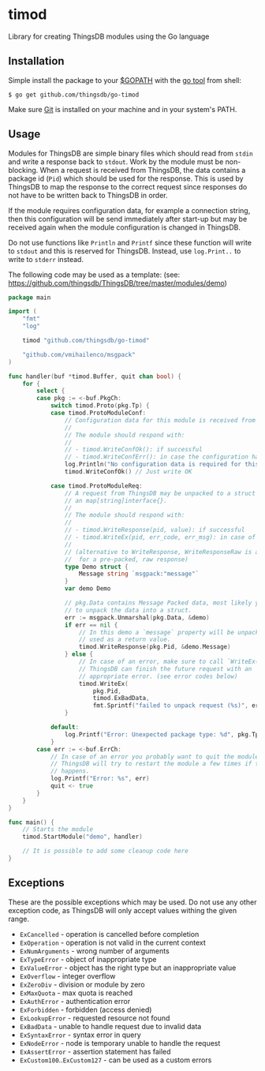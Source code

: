 # timod

Library for creating ThingsDB modules using the Go language

## Installation

Simple install the package to your [$GOPATH](https://github.com/golang/go/wiki/GOPATH) with the [go tool](https://golang.org/cmd/go/) from shell:

```shell
$ go get github.com/thingsdb/go-timod
```

Make sure [Git](https://git-scm.com/downloads) is installed on your machine and in your system's PATH.

## Usage

Modules for ThingsDB are simple binary files which should read from `stdin` and write a response back to `stdout`. Work by the module must be non-blocking. When a request is received from ThingsDB, the data contains a package id (`Pid`) which should be used for the response. This is used by ThingsDB to map the response to the correct request since responses do not have to be written back to ThingsDB in order.

If the module requires configuration data, for example a connection string, then this configuration will be send immediately after start-up but may be received again when the module configuration is changed in ThingsDB.

Do not use functions like `Println` and `Printf` since these function will write to `stdout` and this is reserved for ThingsDB. Instead, use `log.Print..` to write to `stderr` instead.

The following code may be used as a template: (see: https://github.com/thingsdb/ThingsDB/tree/master/modules/demo)

```go
package main

import (
    "fmt"
    "log"

    timod "github.com/thingsdb/go-timod"

    "github.com/vmihailenco/msgpack"
)

func handler(buf *timod.Buffer, quit chan bool) {
    for {
        select {
        case pkg := <-buf.PkgCh:
            switch timod.Proto(pkg.Tp) {
            case timod.ProtoModuleConf:
                // Configuration data for this module is received from ThingsDB.
                //
                // The module should respond with:
                //
                // - timod.WriteConfOk(): if successful
                // - timod.WriteConfErr(): in case the configuration has failed
                log.Println("No configuration data is required for this module")
                timod.WriteConfOk() // Just write OK

            case timod.ProtoModuleReq:
                // A request from ThingsDB may be unpacked to a struct or to
                // an map[string]interface{}.
                //
                // The module should respond with:
                //
                // - timod.WriteResponse(pid, value): if successful
                // - timod.WriteEx(pid, err_code, err_msg): in case of an error
                //
                // (alternative to WriteResponse, WriteResponseRaw is available
                //  for a pre-packed, raw response)
                type Demo struct {
                    Message string `msgpack:"message"`
                }
                var demo Demo

                // pkg.Data contains Message Packed data, most likely you want
                // to unpack the data into a struct.
                err := msgpack.Unmarshal(pkg.Data, &demo)
                if err == nil {
                    // In this demo a `message` property will be unpacked and
                    // used as a return value.
                    timod.WriteResponse(pkg.Pid, &demo.Message)
                } else {
                    // In case of an error, make sure to call `WriteEx(..)` so
                    // ThingsDB can finish the future request with an
                    // appropriate error. (see error codes below)
                    timod.WriteEx(
                        pkg.Pid,
                        timod.ExBadData,
                        fmt.Sprintf("failed to unpack request (%s)", err))
				}

            default:
                log.Printf("Error: Unexpected package type: %d", pkg.Tp)
			}
        case err := <-buf.ErrCh:
            // In case of an error you probably want to quit the module.
            // ThingsDB will try to restart the module a few times if this
            // happens.
            log.Printf("Error: %s", err)
            quit <- true
        }
    }
}

func main() {
    // Starts the module
    timod.StartModule("demo", handler)

    // It is possible to add some cleanup code here
}
```

## Exceptions

These are the possible exceptions which may be used. Do not use any other
exception code, as ThingsDB will only accept values withing the given range.

- `ExCancelled` - operation is cancelled before completion
- `ExOperation` - operation is not valid in the current context
- `ExNumArguments` - wrong number of arguments
- `ExTypeError` - object of inappropriate type
- `ExValueError` - object has the right type but an inappropriate value
- `ExOverflow` - integer overflow
- `ExZeroDiv` - division or module by zero
- `ExMaxQuota` - max quota is reached
- `ExAuthError` - authentication error
- `ExForbidden` - forbidden (access denied)
- `ExLookupError` - requested resource not found
- `ExBadData` - unable to handle request due to invalid data
- `ExSyntaxError` - syntax error in query
- `ExNodeError` - node is temporary unable to handle the request
- `ExAssertError` - assertion statement has failed
- `ExCustom100`..`ExCustom127` - can be used as a custom errors
